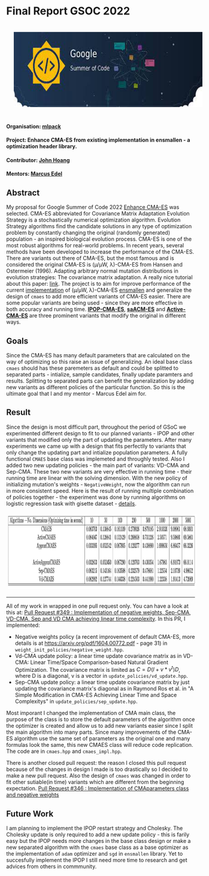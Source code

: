 # Final Report GSOC 2022
<p align="center">
<a href="https://summerofcode.withgoogle.com/"><img style="padding: 20px;" alt="drawing" src="src/gsoc.jpeg" height="200"></a>

#### Organisation: [mlpack](https://github.com/mlpack)

#### Project: Enhance CMA-ES from existing implementation in ensmallen - a optimization header library.

#### Contributor: [John Hoang](https://github.com/JohnToro-CZAF)
#### Mentors: [Marcus Edel](https://github.com/zoq)

## Abstract
My proposal for Google Summer of Code 2022 [Enhance CMA-ES](http://www.2computing.net/article/Google-Summer-of-Code-Proposal/) was selected. CMA-ES abbreviated for Covariance Matrix Adaptation Evolution Strategy is a stochastically numerical optimization algorithm. Evolution Strategy algorithms find the candidate solutions in any type of optimization problem by constantly changing the original (randomly generated) population - an inspired biological evolution process. CMA-ES is one of the most robust algorithms for real-world problems. In recent years, several methods have been developed to increase the performance of the CMA-ES. There are variants out there of CMA-ES, but the most famous and is considered the original CMA-ES is (µ/µW, λ)-CMA-ES from Hansen and Ostermeier (1996). Adapting arbitrary normal mutation distributions in evolution strategies: The covariance matrix adaptation. A really nice tutorial about this paper: [link](https://arxiv.org/abs/1604.00772). The project is to aim for improve performance of the current [implementation](https://github.com/mlpack/ensmallen/tree/master/include/ensmallen_bits/cmaes) of (µ/µW, λ)-CMA-ES [ensmallen](https://github.com/mlpack/ensmallen)  and generalize the design of `cmaes` to add more efficient variants of CMA-ES easier. There are some popular variants are being used - since they are more effective in both accuracy and running time. **[IPOP-CMA-ES](https://ieeexplore.ieee.org/document/1554902)**,  **[saACM-ES](https://arxiv.org/abs/1204.2356)** and **[Active-CMA-ES](http://citeseerx.ist.psu.edu/viewdoc/download?doi=10.1.1.114.4239&rep=rep1&type=pdfn)** are three prominent variants that modify the original in different ways. 

## Goals
Since the CMA-ES has many default parameters that are calculated on the way of optimizing so this raise an issue of generalizing. An ideal base class `cmaes` should has these paremeters as default and could be splitted to separated parts - intialize, sample candidates, finally update paramters and results. Splitting to separated parts can benefit the generalization by adding new variants as different policies of the particular function. So this is the ultimate goal that I and my mentor - Marcus Edel aim for. 

## Result
Since the design is most difficult part, throughout the period of GSoC we experimented different design to fit to our planned variants - IPOP and other variants that modified only the part of updating the parameters. After many experiments we came up with a design that fits perfectlly to variants that only change the updating part and intialize population parameters. A fully functional `CMAES` base class was implemeted and throughly tested. Also I added two new updating policies - the main part of variants: VD-CMA and Sep-CMA. These two new variants are very effective in running time - their running time are linear with the solving dimension. With the new policy of initializing mutation's weights - `NegativeWeight`, now the algorithm can run in more consistent speed. Here is the result of running multiple combination of policies together - the experiment was done by running algorithms on logistic regression task with gisette dataset - [details](https://archive.ics.uci.edu/ml/datasets/Gisette). 

<a href=""><img style="padding: 5px;" alt="drawing" src="src/benchmark.png" height="200" width="1800"></a>
<br><hr>
All of my work in wrapped in one pull request only. You can have a look at this at:
[Pull Request #349 : Implementation of negative weights, Sep-CMA, VD-CMA. Sep and VD CMA achieving linear time complexity](https://github.com/mlpack/ensmallen/pull/349).
In this PR, I implemented:
* Negative weights policy (a recent improvement of default CMA-ES, more details is at https://arxiv.org/pdf/1604.00772.pdf - page 31) in `weight_init_policies/negative_weight.hpp`.
* Vd-CMA update policy: a linear time update covariance matrix as in  VD-CMA: Linear Time/Space Comparison-based Natural Gradient Optimization. The covariance matrix is limited as $C = D (I + v*v^t) D$, where D is a diagonal, v is a vector in `update_policies/vd_update.hpp`.
* Sep-CMA update policy: a linear time update covariance matrix by just updating the covariance matrix's diagonal as in Raymond Ros et al. in "A Simple Modification in CMA-ES Achieving Linear Time and Space Complexitys" in `update_policies/sep_update.hpp`.

Most imporant I changed the implementation of CMA main class, the purpose of the class is to store the default parameters of the algorithm once the optimizer is created and allow us to add new variants easier since I split the main algorithm into many parts. Since many improvements of the CMA-ES algorithm use the same set of parameters as the original one and many formulas look the same, this new CMAES class will reduce code replication. The code are in `cmaes.hpp` and `cmaes_impl.hpp`.

There is another closed pull request: the reason I closed this pull request because of the changes in design I made is too drastically so I decided to make a new pull request. Also the design of `cmaes` was changed in order to fit other sutiable(in time) variants which are different from the beginning expectation.
[Pull Request #346 : Implementation of CMAparameters class and negative weights](https://github.com/mlpack/ensmallen/pull/346)

## Future Work
I am planning to implement the IPOP restart strategy and Cholesky. The Cholesky update is only required to add a new update policy - this is farily easy but the IPOP needs more changes in the base class design or make a new separated algorithm with the `cmaes` base class as a base optimizer as the implementation of `adam` optimizer and `sgd` in `ensmallen` library. Yet to succesfully implement the IPOP I still need more time to research and get advices from others in commmunity. 
